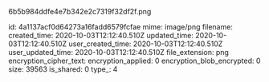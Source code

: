 6b5b984ddfe4e7b342e2c7319f32df2f.png

id: 4a1137acf0d64273a16fadd6579fcfae
mime: image/png
filename: 
created_time: 2020-10-03T12:12:40.510Z
updated_time: 2020-10-03T12:12:40.510Z
user_created_time: 2020-10-03T12:12:40.510Z
user_updated_time: 2020-10-03T12:12:40.510Z
file_extension: png
encryption_cipher_text: 
encryption_applied: 0
encryption_blob_encrypted: 0
size: 39563
is_shared: 0
type_: 4